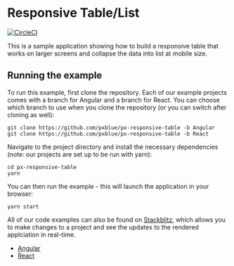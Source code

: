 # Responsive Table/List
[![CircleCI](https://circleci.com/gh/pxblue/responsive-table/tree/react.svg?style=shield)](https://circleci.com/gh/pxblue/responsive-table/tree/react)

This is a sample application showing how to build a responsive table that works on larger screens and collapse the data into list at mobile size.

## Running the example
To run this example, first clone the repository. Each of our example projects comes with a branch for Angular and a branch for React. You can choose which branch to use when you clone the repository (or you can switch after cloning as well):

```
git clone https://github.com/pxblue/px-responsive-table -b Angular
git clone https://github.com/pxblue/px-responsive-table -b React
```

Navigate to the project directory and install the necessary dependencies (note: our projects are set up to be run with yarn):

```
cd px-responsive-table
yarn
```

You can then run the example - this will launch the application in your browser:
```
yarn start
```

All of our code examples can also be found on [Stackblitz](http://www.stackblitz.com/@px-blue), which allows you to make changes to a project and see the updates to the rendered applciation in real-time.
- [Angular](https://stackblitz.com/edit/pxblue-responsive-table-angular)
- [React](https://stackblitz.com/edit/pxblue-responsive-table-react)
